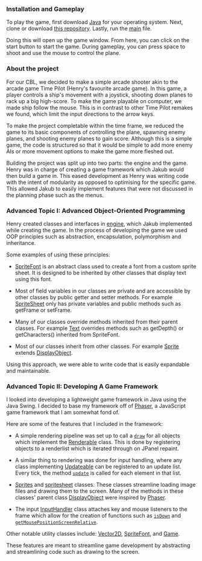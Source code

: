 <!--
I highly recommend viewing this file with a markdown viewer
-->

### Installation and Gameplay

To play the game, first download [Java](https://www.oracle.com/java/technologies/downloads/) 
for your operating system. Next, clone or download [this repository](https://github.com/TheHankMachine/UNI_CBL.git).
Lastly, run the [main](Main.java) file. 

Doing this will open up the game window. From here, you can click on the start
button to start the game. During gameplay, you can press space to shoot and use the 
mouse to control the plane.

### About the project

For our CBL, we decided to make a simple arcade shooter akin to the arcade game Time Pilot
(Henry's favourite arcade game). In this game, a player controls a ship's movement with a 
joystick, shooting down planes to rack up a big high-score. To make the game playable on computer,
we made ship follow the mouse. This is in contrast to other Time Pilot remakes we found, which
limit the input directions to the arrow keys.

To make the project completable within the time frame, we reduced the game to its basic components
of controlling the plane, spawning enemy planes, and shooting enemy planes to gain score. Although
this is a simple game, the code is structured so that it would be simple to add more enemy AIs or
more movement options to make the game more fleshed out.

Building the project was split up into two parts: the engine and the game. Henry was in charge of 
creating a game framework which Jakub would then build a game in. This eased development as Henry
was writing code with the intent of modularity as opposed to optimising for the specific game. This
allowed Jakub to easily implement features that were not discussed in the planning phase such as the
menus.

<!--
add more here
-->

### Advanced Topic I: Advanced Object-Oriented Programming

Henry created classes and interfaces in [engine](src/engine), which Jakub implemented while creating the game.
In the process of developing the game we used OOP principles such as abstraction, encapsulation, polymorphism and inheritance.

Some examples of using these principles:

* [SpriteFont](src/engine/render/SpriteFont.java) is an abstract class used to create a font from a custom sprite sheet.
It is designed to be inherited by other classes that display text using this font.

* Most of field variables in our classes are private and are accessible by other classes by public getter and setter methods.
For example [SpriteSheet](src/engine/render/SpriteSheet.java) only has private variables and public methods such as getFrame or setFrame.

* Many of our classes override methods inherited from their parent classes.
For example [Text](src/game/Text.java) overrides methods such as getDepth() or getCharacters() inherited from SpriteFont.

* Most of our classes inherit from other classes.
For example [Sprite](src/engine/render/Sprite.java) extends [DisplayObject](src/engine/render/DisplayObject.java).

Using this approach, we were able to write code that is easily expandable and maintainable.

### Advanced Topic II: Developing A Game Framework

I looked into developing a lightweight game framework in Java using the Java Swing.
I decided to base my framework off of [Phaser](https://github.com/phaserjs/phaser), 
a JavaScript game framework that I am somewhat fond of.

Here are some of the features that I included in the framework:

 * A simple rendering pipeline was set up to call a [```draw```](src/engine/render/Renderable.java) 
for all objects which implement the [Renderable](src/engine/render/Renderable.java) class.
This is done by registering objects to a renderlist which is iterated through on JPanel repaint.


 * A similar thing to rendering was done for input handling, where any class implementing
[Updateable](src/engine/update/Updateable.java) can be registered to an update list. Every tick,
the method [```update```](src/engine/update/Updateable.java) is called for each element in that list.


 * [Sprites](src/engine/render/Sprite.java) and [spritesheet](src/engine/render/SpriteSheet.java) classes. 
These classes streamline loading image files and drawing them to the screen. Many of the methods
in these classes' parent class [DisplayObject](src/engine/render/DisplayObject.java) were inspired by
[Phaser](https://github.com/phaserjs/phaser).


 * The input [InputHandler](src/engine/input/InputHandler.java) class attaches key and mouse
listeners to the frame which allow for the creation of functions such as
[```isDown```](src/engine/input/InputHandler.java) and 
[```getMousePositionScreenRelative```](src/engine/input/InputHandler.java).


Other notable utility classes include: [Vector2D](src/engine/math/Vector2D.java), 
[SpriteFont](src/engine/render/SpriteFont.java), and [Game](src/engine/Game.java).

These features are meant to streamline game development by abstracting and streamlining
code such as drawing to the screen.